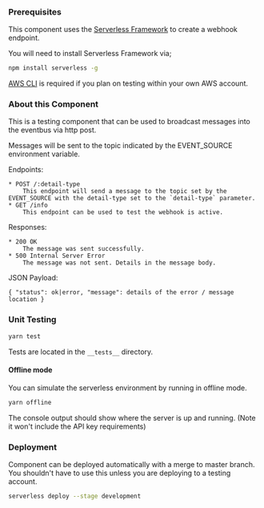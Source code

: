 

<!-- TABLE OF CONTENTS -->

### Prerequisites

This component uses the [Serverless Framework](https://serverless.com/framework/) to create a webhook endpoint.

You will need to install Serverless Framework via; 

```bash
npm install serverless -g
```

[AWS CLI](https://aws.amazon.com/cli/) is required if you plan on testing within your own AWS account.

### About this Component

This is a testing component that can be used to broadcast messages into the eventbus via http post.

Messages will be sent to the topic indicated by the EVENT_SOURCE environment variable.

Endpoints:

    * POST /:detail-type
        This endpoint will send a message to the topic set by the EVENT_SOURCE with the detail-type set to the `detail-type` parameter.
    * GET /info
        This endpoint can be used to test the webhook is active. 

Responses: 
  
    * 200 OK
        The message was sent successfully.    
    * 500 Internal Server Error
        The message was not sent. Details in the message body.

JSON Payload:

`{
  "status": ok|error,
  "message": details of the error / message location
 }`

### Unit Testing

```bash
yarn test
```
Tests are located in the `__tests__` directory.

#### Offline mode

You can simulate the serverless environment by running in offline mode.

```bash
yarn offline
```

The console output should show where the server is up and running. (Note it won't include the API key requirements)


### Deployment 

Component can be deployed automatically with a merge to master branch. You shouldn't have to use this unless you are deploying to a testing account. 

```bash
serverless deploy --stage development
```


